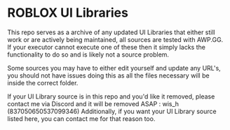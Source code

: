 # ROBLOX UI Libraries
This repo serves as a archive of any updated UI Libraries that either still work or are actively being maintained, all sources are tested with AWP.GG.
If your executor cannot execute one of these then it simply lacks the functionality to do so and is likely not a source problem.

Some sources you may have to either edit yourself and update any URL's, you should not have issues doing this as all the files necessary will be inside the correct folder.

If your UI Library source is in this repo and you'd like it removed, please contact me via Discord and it will be removed ASAP : wis_h (837050650537099346)
Additionally, if you want your UI Library source listed here, you can contact me for that reason too.